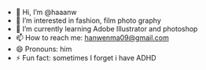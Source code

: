 - 👋 Hi, I’m @haaanw
- 👀 I’m interested in fashion, film photo graphy
- 🌱 I’m currently learning Adobe Illustrator and photoshop
- 📫 How to reach me: hanwenma09@gmail.com
- 😄 Pronouns: him
- ⚡ Fun fact: sometimes I forget i have ADHD

<!---
haaanw/haaanw is a ✨ special ✨ repository because its `README.md` (this file) appears on your GitHub profile.
You can click the Preview link to take a look at your changes.
--->
